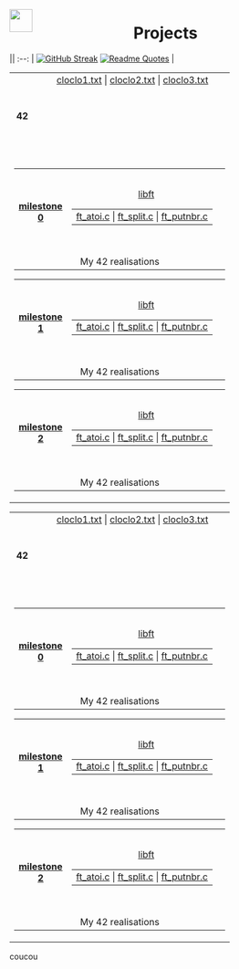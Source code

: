 <img align="left" src="https://raw.githubusercontent.com/innng/innng/master/assets/kyubey.gif" height="40" /> <h1 align="center">Projects</h1>

||
:--:
| [![GitHub Streak](https://streak-stats.demolab.com?user=zoyern&theme=nord&border_radius=10&date_format=j%20M%5B%20Y%5D&mode=weekly&card_width=600&card_height=50&dates=4C566A&hide_current_streak=true&hide_longest_streak=true)](https://git.io/streak-stats) [![Readme Quotes](https://quotes-github-readme.vercel.app/api?type=horizontal&theme=nord)](https://github.com/piyushsuthar/github-readme-quotes) |


<table align="center" width="300">
  <!-- Ligne principale avec le titre et le premier bloc de fichiers -->
  <tr align="center"  valign="center" height="150" width="100%">
    <th colspan="1" height="150">42</th>
    <td align="center" valign="top" height="150">
      <a href="test1/cloclo1.txt">cloclo1.txt</a> |
      <a href="test1/cloclo2.txt">cloclo2.txt</a> |
      <a href="test1/cloclo3.txt">cloclo3.txt</a>
    </td>
  </tr>
  <!-- Une seule cellule contenant tous les autres tableaux en ligne -->
  <tr>
    <td colspan="2" align="center" valign="center" width="100%">
      <table align="center" width="100%">
      <tr align="center" valign="center" height="150" width="100%">
        <th height="150"><a href="test3/cloclo1.txt">milestone 0</a></th>
          <td width="100%">
            <table align="center" valign="center" width="100%">
                    <tr width="100%">
                      <a href="test3/cloclo1.txt">libft</a>
                    </tr>
                     <td width="100%">
                      <a href="test3/cloclo1.txt">ft_atoi.c</a> |
                      <a href="test3/cloclo2.txt">ft_split.c</a> |
                      <a href="test3/cloclo3.txt">ft_putnbr.c</a>
                    </td>
          </table
        </td>
      </tr>
        <td colspan="2" align="center" valign="center" >My 42 realisations</td>
      </table>
      <table align="center" width="100%">
      <tr align="center" valign="center" height="150" width="100%">
        <th height="150"><a href="test3/cloclo1.txt">milestone 1</a></th>
          <td width="100%">
            <table align="center" valign="center" width="100%">
                    <tr width="100%">
                      <a href="test3/cloclo1.txt">libft</a>
                    </tr>
                     <td width="100%">
                      <a href="test3/cloclo1.txt">ft_atoi.c</a> |
                      <a href="test3/cloclo2.txt">ft_split.c</a> |
                      <a href="test3/cloclo3.txt">ft_putnbr.c</a>
                    </td>
          </table
        </td>
      </tr>
        <td colspan="2" align="center" valign="center" >My 42 realisations</td>
      </table>
      <table align="center" width="100%">
      <tr align="center" valign="center" height="150" width="100%">
        <th height="150"><a href="test3/cloclo1.txt">milestone 2</a></th>
          <td width="100%">
            <table align="center" valign="center" width="100%">
                    <tr width="100%">
                      <a href="test3/cloclo1.txt">libft</a>
                    </tr>
                     <td width="100%">
                      <a href="test3/cloclo1.txt">ft_atoi.c</a> |
                      <a href="test3/cloclo2.txt">ft_split.c</a> |
                      <a href="test3/cloclo3.txt">ft_putnbr.c</a>
                    </td>
          </table
        </td>
      </tr>
        <td colspan="2" align="center" valign="center" >My 42 realisations</td>
      </table>
    </td>
  </tr>
</table>


<table align="center" width="300">
  <!-- Ligne principale avec le titre et le premier bloc de fichiers -->
  <tr align="center"  valign="center" height="150" width="100%">
    <th colspan="1" height="150">42</th>
    <td align="center" valign="top" height="150">
      <a href="test1/cloclo1.txt">cloclo1.txt</a> |
      <a href="test1/cloclo2.txt">cloclo2.txt</a> |
      <a href="test1/cloclo3.txt">cloclo3.txt</a>
    </td>
  </tr>
  <!-- Une seule cellule contenant tous les autres tableaux en ligne -->
  <tr>
    <td colspan="2" align="center" valign="center" width="100%">
      <table align="center" width="100%">
      <tr align="center" valign="center" height="150" width="100%">
        <th height="150"><a href="test3/cloclo1.txt">milestone 0</a></th>
          <td width="100%">
            <table align="center" valign="center" width="100%">
                    <tr width="100%">
                      <a href="test3/cloclo1.txt">libft</a>
                    </tr>
                     <td width="100%">
                      <a href="test3/cloclo1.txt">ft_atoi.c</a> |
                      <a href="test3/cloclo2.txt">ft_split.c</a> |
                      <a href="test3/cloclo3.txt">ft_putnbr.c</a>
                    </td>
          </table
        </td>
      </tr>
        <td colspan="2" align="center" valign="center" >My 42 realisations</td>
      </table>
      <table align="center" width="100%">
      <tr align="center" valign="center" height="150" width="100%">
        <th height="150"><a href="test3/cloclo1.txt">milestone 1</a></th>
          <td width="100%">
            <table align="center" valign="center" width="100%">
                    <tr width="100%">
                      <a href="test3/cloclo1.txt">libft</a>
                    </tr>
                     <td width="100%">
                      <a href="test3/cloclo1.txt">ft_atoi.c</a> |
                      <a href="test3/cloclo2.txt">ft_split.c</a> |
                      <a href="test3/cloclo3.txt">ft_putnbr.c</a>
                    </td>
          </table
        </td>
      </tr>
        <td colspan="2" align="center" valign="center" >My 42 realisations</td>
      </table>
      <table align="center" width="100%">
      <tr align="center" valign="center" height="150" width="100%">
        <th height="150"><a href="test3/cloclo1.txt">milestone 2</a></th>
          <td width="100%">
            <table align="center" valign="center" width="100%">
                    <tr width="100%">
                      <a href="test3/cloclo1.txt">libft</a>
                    </tr>
                     <td width="100%">
                      <a href="test3/cloclo1.txt">ft_atoi.c</a> |
                      <a href="test3/cloclo2.txt">ft_split.c</a> |
                      <a href="test3/cloclo3.txt">ft_putnbr.c</a>
                    </td>
          </table
        </td>
      </tr>
        <td colspan="2" align="center" valign="center" >My 42 realisations</td>
      </table>
    </td>
  </tr>
</table>


<p>coucou</p>
